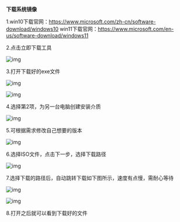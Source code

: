 **下载系统镜像**

1.win10下载官网：https://www.microsoft.com/zh-cn/software-download/windows10
  win11下载官网：https://www.microsoft.com/en-us/software-download/windows11

2.点击立即下载工具

![img](./assets/clip_image002-1712304152181-1.gif)

   3.打开下载好的exe文件

![img](./assets/clip_image004-1712304152181-2.gif)

![img](./assets/clip_image006-1712304152181-3.gif)

  4.选择第2项，为另一台电脑创建安装介质

![img](./assets/clip_image008-1712304152181-5.gif)

  5.可根据需求修改自己想要的版本

![img](./assets/clip_image010-1712304152181-4.gif)

 6.选择ISO文件，点击下一步，选择下载路径

![img](./assets/clip_image012-1712304152181-6.gif)

  7.选择下载的路径后，自动跳转下载如下图所示，速度有点慢，需耐心等待

![img](./assets/clip_image014-1712304152181-7.gif)

![img](./assets/clip_image016-1712304152181-8.gif)

8.打开之后就可以看到下载好的文件
